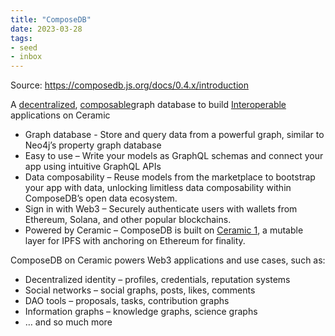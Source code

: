 ```yaml
---
title: "ComposeDB"
date: 2023-03-28
tags:
- seed
- inbox
---
```

Source:
https://composedb.js.org/docs/0.4.x/introduction

A [decentralized](/notes/Decentralization.md), [composable](quartz/content/notes/Composability.md)graph database to build [Interoperable](/content/notes/Interoperability.md) applications on Ceramic

* Graph database - Store and query data from a powerful graph, similar to Neo4j’s property graph database
* Easy to use – Write your models as GraphQL schemas and connect your app using intuitive GraphQL APIs
* Data composability – Reuse models from the marketplace to bootstrap your app with data, unlocking limitless data composability within ComposeDB’s open data ecosystem.
* Sign in with Web3 – Securely authenticate users with wallets from Ethereum, Solana, and other popular blockchains.
* Powered by Ceramic – ComposeDB is built on [Ceramic 1](quartz/content/notes/Ceramic%201.md), a mutable layer for IPFS with anchoring on Ethereum for finality.

ComposeDB on Ceramic powers Web3 applications and use cases, such as:

-   Decentralized identity – profiles, credentials, reputation systems
-   Social networks – social graphs, posts, likes, comments
-   DAO tools – proposals, tasks, contribution graphs
-   Information graphs – knowledge graphs, science graphs
-   … and so much more